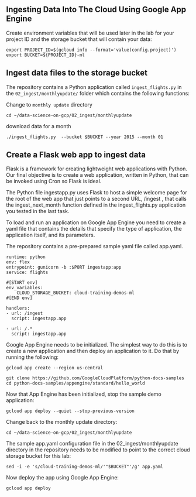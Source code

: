 ## Ingesting Data Into The Cloud Using Google App Engine

Create environment variables that will be used later in the lab for your project ID and the storage bucket that will contain your data:

~~~
export PROJECT_ID=$(gcloud info --format='value(config.project)')
export BUCKET=${PROJECT_ID}-ml
~~~

## Ingest data files to the storage bucket

The repository contains a Python application called `ingest_flights.py` in the `02_ingest/monthlyupdate/` folder which contains the following functions:

Change to `monthly update` directory
~~~
cd ~/data-science-on-gcp/02_ingest/monthlyupdate
~~~
download data for a month
~~~
./ingest_flights.py  --bucket $BUCKET --year 2015 --month 01
~~~

## Create a Flask web app to ingest data

Flask is a framework for creating lightweight web applications with Python. Our final objective is to create a web application, written in Python, that can be invoked using Cron so Flask is ideal.

The Python file ingestapp.py uses Flask to host a simple welcome page for the root of the web app that just points to a second URL, /ingest , that calls the ingest_next_month function defined in the ingest_flights.py application you tested in the last task.

To load and run an application on Google App Engine you need to create a yaml file that contains the details that specify the type of application, the application itself, and its parameters.

The repository contains a pre-prepared sample yaml file called app.yaml.
~~~
runtime: python
env: flex
entrypoint: gunicorn -b :$PORT ingestapp:app
service: flights

#[START env]
env_variables:
    CLOUD_STORAGE_BUCKET: cloud-training-demos-ml
#[END env]

handlers:
- url: /ingest
  script: ingestapp.app

- url: /.*
  script: ingestapp.app
 ~~~ 

Google App Engine needs to be initialized. The simplest way to do this is to create a new application and then deploy an application to it. Do that by running the following:
~~~
gcloud app create --region us-central

git clone https://github.com/GoogleCloudPlatform/python-docs-samples
cd python-docs-samples/appengine/standard/hello_world
~~~

Now that App Engine has been initialized, stop the sample demo application:
~~~
gcloud app deploy --quiet --stop-previous-version
~~~

Change back to the monthly update directory:
~~~
cd ~/data-science-on-gcp/02_ingest/monthlyupdate
~~~

The sample app.yaml configuration file in the 02_ingest/monthlyupdate directory in the repository needs to be modified to point to the correct cloud storage bucket for this lab:
~~~
sed -i -e 's/cloud-training-demos-ml/'"$BUCKET"'/g' app.yaml
~~~

Now deploy the app using Google App Engine:
~~~
gcloud app deploy
~~~


